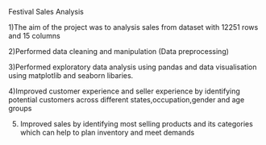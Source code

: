 
Festival Sales Analysis

1)The aim of the project was to analysis sales from dataset with 12251 rows and 15 columns

2)Performed data cleaning and manipulation (Data preprocessing)

3)Performed exploratory data analysis using pandas and data visualisation using matplotlib and seaborn libaries.

4)Improved customer experience and seller experience by identifying potential customers across different states,occupation,gender and age groups

5) Improved sales by identifying most selling products and its categories which can help to plan inventory and meet demands
